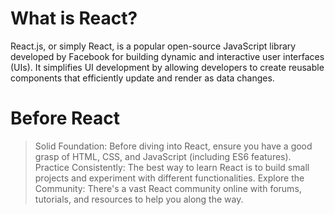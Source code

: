 # What is React?
React.js, or simply React, is a popular open-source JavaScript library developed by Facebook for building dynamic and interactive user interfaces (UIs). It simplifies UI development by allowing developers to create reusable components that efficiently update and render as data changes.

# Before React
>Solid Foundation: Before diving into React, ensure you have a good grasp of HTML, CSS, and JavaScript (including ES6 features).
>Practice Consistently: The best way to learn React is to build small projects and experiment with different functionalities.
>Explore the Community: There's a vast React community online with forums, tutorials, and resources to help you along the way.





